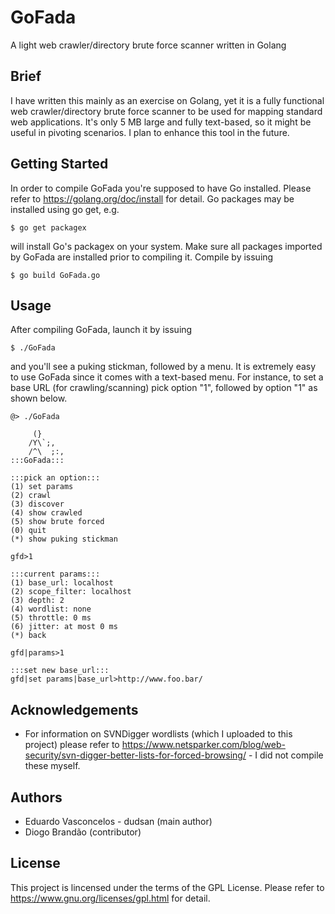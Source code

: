# GoFada
A light web crawler/directory brute force scanner written in Golang

## Brief
I have written this mainly as an exercise on Golang, yet it is a fully functional web crawler/directory brute force scanner to be used for mapping standard web applications. It's only 5 MB large and fully text-based, so it might be useful in pivoting scenarios. I plan to enhance this tool in the future.

## Getting Started
In order to compile GoFada you're supposed to have Go installed. Please refer to https://golang.org/doc/install for detail. Go packages may be installed using go get, e.g.
```
$ go get packagex
```
will install Go's packagex on your system. Make sure all packages imported by GoFada are installed prior to compiling it. Compile by issuing
```
$ go build GoFada.go
```
## Usage
After compiling GoFada, launch it by issuing
```
$ ./GoFada
```
and you'll see a puking stickman, followed by a menu. It is extremely easy to use GoFada since it comes with a text-based menu. For instance, to set a base URL (for crawling/scanning) pick option "1", followed by option "1" as shown below.
```
@> ./GoFada

     (}
    /Y\`;,
    /^\  ;:,
:::GoFada:::

:::pick an option:::
(1) set params
(2) crawl
(3) discover
(4) show crawled
(5) show brute forced
(0) quit
(*) show puking stickman

gfd>1

:::current params:::
(1) base_url: localhost
(2) scope_filter: localhost
(3) depth: 2
(4) wordlist: none
(5) throttle: 0 ms
(6) jitter: at most 0 ms
(*) back

gfd|params>1

:::set new base_url:::
gfd|set params|base_url>http://www.foo.bar/
```
## Acknowledgements
* For information on SVNDigger wordlists (which I uploaded to this project) please refer to https://www.netsparker.com/blog/web-security/svn-digger-better-lists-for-forced-browsing/ - I did not compile these myself. 
## Authors
* Eduardo Vasconcelos - dudsan (main author)
* Diogo Brandão (contributor)
## License
This project is lincensed under the terms of the GPL License. Please refer to https://www.gnu.org/licenses/gpl.html for detail.
